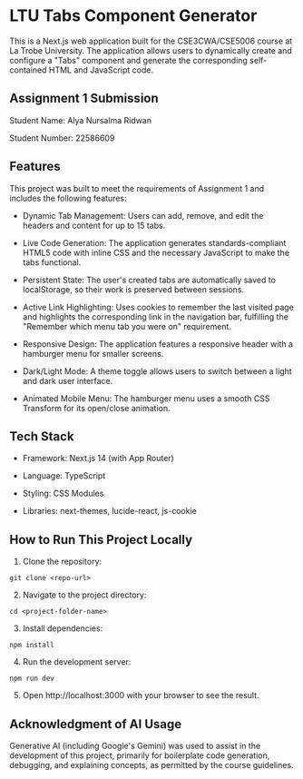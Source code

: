 # LTU Tabs Component Generator
This is a Next.js web application built for the CSE3CWA/CSE5006 course at La Trobe University. The application allows users to dynamically create and configure a "Tabs" component and generate the corresponding self-contained HTML and JavaScript code.

## Assignment 1 Submission
Student Name: Alya Nursalma Ridwan

Student Number: 22586609

## Features
This project was built to meet the requirements of Assignment 1 and includes the following features:

- Dynamic Tab Management: Users can add, remove, and edit the headers and content for up to 15 tabs.

- Live Code Generation: The application generates standards-compliant HTML5 code with inline CSS and the necessary JavaScript to make the tabs functional.

- Persistent State: The user's created tabs are automatically saved to localStorage, so their work is preserved between sessions.

- Active Link Highlighting: Uses cookies to remember the last visited page and highlights the corresponding link in the navigation bar, fulfilling the "Remember which menu tab you were on" requirement.

- Responsive Design: The application features a responsive header with a hamburger menu for smaller screens.

- Dark/Light Mode: A theme toggle allows users to switch between a light and dark user interface.

- Animated Mobile Menu: The hamburger menu uses a smooth CSS Transform for its open/close animation.

## Tech Stack
- Framework: Next.js 14 (with App Router)

- Language: TypeScript

- Styling: CSS Modules

- Libraries: next-themes, lucide-react, js-cookie

## How to Run This Project Locally
1. Clone the repository:

```
git clone <repo-url>
```
2. Navigate to the project directory:
```
cd <project-folder-name>
```
3. Install dependencies:
```
npm install
```
4. Run the development server:
```
npm run dev
```
5. Open http://localhost:3000 with your browser to see the result.


## Acknowledgment of AI Usage
Generative AI (including Google's Gemini) was used to assist in the development of this project, primarily for boilerplate code generation, debugging, and explaining concepts, as permitted by the course guidelines.

